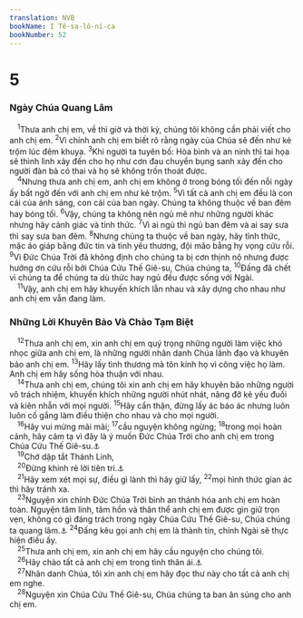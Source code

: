 ```yaml
---
translation: NVB
bookName: I Tê-sa-lô-ni-ca 
bookNumber: 52
---
```


<div class="title"><h1>5</h1><h3>Ngày Chúa Quang Lâm </h3></div>
<span class="verse 1te_5_1"> <sup>1</sup>Thưa anh chị em, về thì giờ và thời kỳ, chúng tôi không cần phải viết cho anh chị em. </span>
<span class="verse 1te_5_2"><sup>2</sup>Vì chính anh chị em biết rõ rằng ngày của Chúa sẽ đến như kẻ trộm lúc đêm khuya. </span>
<span class="verse 1te_5_3"><sup>3</sup>Khi người ta tuyên bố: Hòa bình và an ninh thì tai họa sẽ thình lình xảy đến cho họ như cơn đau chuyển bụng sanh xảy đến cho người đàn bà có thai và họ sẽ không trốn thoát được. <br/></span>
<span class="verse 1te_5_4"> <sup>4</sup>Nhưng thưa anh chị em, anh chị em không ở trong bóng tối đến nỗi ngày ấy bất ngờ đến với anh chị em như kẻ trộm. </span>
<span class="verse 1te_5_5"><sup>5</sup>Vì tất cả anh chị em đều là con cái của ánh sáng, con cái của ban ngày. Chúng ta không thuộc về ban đêm hay bóng tối. </span>
<span class="verse 1te_5_6"><sup>6</sup>Vậy, chúng ta không nên ngủ mê như những người khác nhưng hãy cảnh giác và tỉnh thức. </span>
<span class="verse 1te_5_7"><sup>7</sup>Vì ai ngủ thì ngủ ban đêm và ai say sưa thì say sưa ban đêm. </span>
<span class="verse 1te_5_8"><sup>8</sup>Nhưng chúng ta thuộc về ban ngày, hãy tỉnh thức, mặc áo giáp bằng đức tin và tình yêu thương, đội mão bằng hy vọng cứu rỗi. </span>
<span class="verse 1te_5_9"><sup>9</sup>Vì Đức Chúa Trời đã không định cho chúng ta bị cơn thịnh nộ nhưng được hưởng ơn cứu rỗi bởi Chúa Cứu Thế Giê-su, Chúa chúng ta, </span>
<span class="verse 1te_5_10"><sup>10</sup>Đấng đã chết vì chúng ta để chúng ta dù thức hay ngủ đều được sống với Ngài. <br/></span>
<span class="verse 1te_5_11"> <sup>11</sup>Vậy, anh chị em hãy khuyến khích lẫn nhau và xây dựng cho nhau như anh chị em vẫn đang làm. <br/></span>
<div class="title"><h3>Những Lời Khuyên Bảo Và Chào Tạm Biệt </h3></div>
<span class="verse 1te_5_12"> <sup>12</sup>Thưa anh chị em, xin anh chị em quý trọng những người làm việc khó nhọc giữa anh chị em, là những người nhân danh Chúa lãnh đạo và khuyên bảo anh chị em. </span>
<span class="verse 1te_5_13"><sup>13</sup>Hãy lấy tình thương mà tôn kính họ vì công việc họ làm. Anh chị em hãy sống hòa thuận với nhau. <br/></span>
<span class="verse 1te_5_14"> <sup>14</sup>Thưa anh chị em, chúng tôi xin anh chị em hãy khuyên bảo những người vô trách nhiệm, khuyến khích những người nhút nhát, nâng đỡ kẻ yếu đuối và kiên nhẫn với mọi người. </span>
<span class="verse 1te_5_15"><sup>15</sup>Hãy cẩn thận, đừng lấy ác báo ác nhưng luôn luôn cố gắng làm điều thiện cho nhau và cho mọi người. <br/></span>
<span class="verse 1te_5_16"> <sup>16</sup>Hãy vui mừng mãi mãi; </span>
<span class="verse 1te_5_17"><sup>17</sup>cầu nguyện không ngừng; </span>
<span class="verse 1te_5_18"><sup>18</sup>trong mọi hoàn cảnh, hãy cảm tạ vì đây là ý muốn Đức Chúa Trời cho anh chị em trong Chúa Cứu Thế Giê-su.<a data-toggle="tooltip" data-placement="bottom" title="Nt: vì đây là ý chỉ của Đức Chúa Trời trong Chúa Cứu Thế Giê-su cho anh chị em">⚓</a><br/></span>
<span class="verse 1te_5_19"> <sup>19</sup>Chớ dập tắt Thánh Linh, <br/></span>
<span class="verse 1te_5_20"> <sup>20</sup>Đừng khinh rẻ lời tiên tri.<a data-toggle="tooltip" data-placement="bottom" title="Ctd: ân tứ rao truyền sứ điệp của Đức Chúa Trời">⚓</a><br/></span>
<span class="verse 1te_5_21"> <sup>21</sup>Hãy xem xét mọi sự, điều gì lành thì hãy giữ lấy, </span>
<span class="verse 1te_5_22"><sup>22</sup>mọi hình thức gian ác thì hãy tránh xa. <br/></span>
<span class="verse 1te_5_23"> <sup>23</sup>Nguyện xin chính Đức Chúa Trời bình an thánh hóa anh chị em hoàn toàn. Nguyện tâm linh, tâm hồn và thân thể anh chị em được gìn giữ trọn vẹn, không có gì đáng trách trong ngày Chúa Cứu Thế Giê-su, Chúa chúng ta quang lâm.<a data-toggle="tooltip" data-placement="bottom" title="Ctd: và toàn thể tâm linh, tâm hồn và thân thể anh chị em được gìn giữ không có gì đáng trách trong ngày Chúa Cứu Thế Giê-su, Chúa chúng ta quang lâm">⚓</a></span>
<span class="verse 1te_5_24"><sup>24</sup>Đấng kêu gọi anh chị em là thành tín, chính Ngài sẽ thực hiện điều ấy. <br/></span>
<span class="verse 1te_5_25"> <sup>25</sup>Thưa anh chị em, xin anh chị em hãy cầu nguyện cho chúng tôi. <br/></span>
<span class="verse 1te_5_26"> <sup>26</sup>Hãy chào tất cả anh chị em trong tình thân ái.<a data-toggle="tooltip" data-placement="bottom" title="Nt: bằng cái hôn thánh">⚓</a><br/></span>
<span class="verse 1te_5_27"> <sup>27</sup>Nhân danh Chúa, tôi xin anh chị em hãy đọc thư này cho tất cả anh chị em nghe. <br/></span>
<span class="verse 1te_5_28"> <sup>28</sup>Nguyện xin Chúa Cứu Thế Giê-su, Chúa chúng ta ban ân sủng cho anh chị em. <br/></span>
